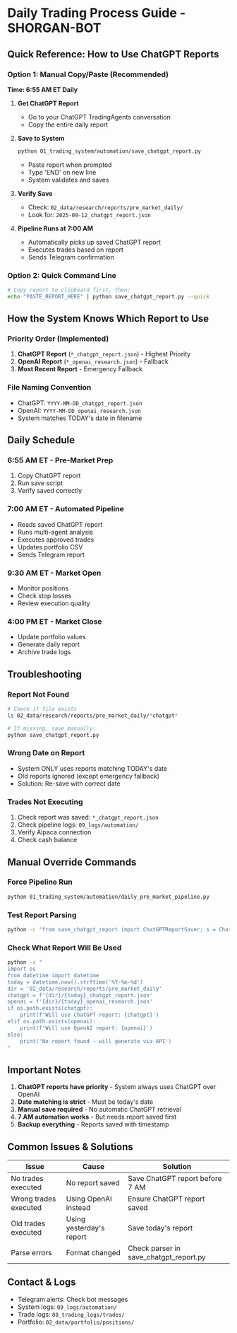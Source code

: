 # Daily Trading Process Guide - SHORGAN-BOT

## Quick Reference: How to Use ChatGPT Reports

### Option 1: Manual Copy/Paste (Recommended)
**Time: 6:55 AM ET Daily**

1. **Get ChatGPT Report**
   - Go to your ChatGPT TradingAgents conversation
   - Copy the entire daily report

2. **Save to System**
   ```bash
   python 01_trading_system/automation/save_chatgpt_report.py
   ```
   - Paste report when prompted
   - Type 'END' on new line
   - System validates and saves

3. **Verify Save**
   - Check: `02_data/research/reports/pre_market_daily/`
   - Look for: `2025-09-12_chatgpt_report.json`

4. **Pipeline Runs at 7:00 AM**
   - Automatically picks up saved ChatGPT report
   - Executes trades based on report
   - Sends Telegram confirmation

### Option 2: Quick Command Line
```bash
# Copy report to clipboard first, then:
echo "PASTE_REPORT_HERE" | python save_chatgpt_report.py --quick
```

## How the System Knows Which Report to Use

### Priority Order (Implemented)
1. **ChatGPT Report** (`*_chatgpt_report.json`) - Highest Priority
2. **OpenAI Report** (`*_openai_research.json`) - Fallback
3. **Most Recent Report** - Emergency Fallback

### File Naming Convention
- ChatGPT: `YYYY-MM-DD_chatgpt_report.json`
- OpenAI: `YYYY-MM-DD_openai_research.json`
- System matches TODAY's date in filename

## Daily Schedule

### 6:55 AM ET - Pre-Market Prep
1. Copy ChatGPT report
2. Run save script
3. Verify saved correctly

### 7:00 AM ET - Automated Pipeline
- Reads saved ChatGPT report
- Runs multi-agent analysis
- Executes approved trades
- Updates portfolio CSV
- Sends Telegram report

### 9:30 AM ET - Market Open
- Monitor positions
- Check stop losses
- Review execution quality

### 4:00 PM ET - Market Close
- Update portfolio values
- Generate daily report
- Archive trade logs

## Troubleshooting

### Report Not Found
```bash
# Check if file exists
ls 02_data/research/reports/pre_market_daily/*chatgpt*

# If missing, save manually:
python save_chatgpt_report.py
```

### Wrong Date on Report
- System ONLY uses reports matching TODAY's date
- Old reports ignored (except emergency fallback)
- Solution: Re-save with correct date

### Trades Not Executing
1. Check report was saved: `*_chatgpt_report.json`
2. Check pipeline logs: `09_logs/automation/`
3. Verify Alpaca connection
4. Check cash balance

## Manual Override Commands

### Force Pipeline Run
```bash
python 01_trading_system/automation/daily_pre_market_pipeline.py
```

### Test Report Parsing
```bash
python -c "from save_chatgpt_report import ChatGPTReportSaver; s = ChatGPTReportSaver(); s.interactive_save()"
```

### Check What Report Will Be Used
```bash
python -c "
import os
from datetime import datetime
today = datetime.now().strftime('%Y-%m-%d')
dir = '02_data/research/reports/pre_market_daily'
chatgpt = f'{dir}/{today}_chatgpt_report.json'
openai = f'{dir}/{today}_openai_research.json'
if os.path.exists(chatgpt):
    print(f'Will use ChatGPT report: {chatgpt}')
elif os.path.exists(openai):
    print(f'Will use OpenAI report: {openai}')
else:
    print('No report found - will generate via API')
"
```

## Important Notes

1. **ChatGPT reports have priority** - System always uses ChatGPT over OpenAI
2. **Date matching is strict** - Must be today's date
3. **Manual save required** - No automatic ChatGPT retrieval
4. **7 AM automation works** - But needs report saved first
5. **Backup everything** - Reports saved with timestamp

## Common Issues & Solutions

| Issue | Cause | Solution |
|-------|-------|----------|
| No trades executed | No report saved | Save ChatGPT report before 7 AM |
| Wrong trades executed | Using OpenAI instead | Ensure ChatGPT report saved |
| Old trades executed | Using yesterday's report | Save today's report |
| Parse errors | Format changed | Check parser in save_chatgpt_report.py |

## Contact & Logs
- Telegram alerts: Check bot messages
- System logs: `09_logs/automation/`
- Trade logs: `08_trading_logs/trades/`
- Portfolio: `02_data/portfolio/positions/`